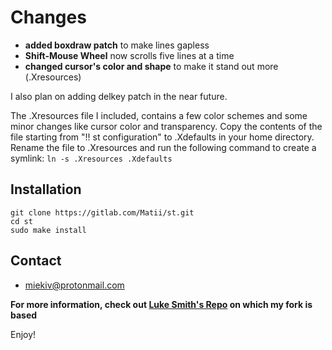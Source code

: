 # Changes

+ **added boxdraw patch** to make lines gapless
+ **Shift-Mouse Wheel** now scrolls five lines at a time
+ **changed cursor's color and shape** to make it stand out more (.Xresources)

I also plan on adding delkey patch in the near future.

The .Xresources file I included, contains a few color schemes and some minor changes like cursor color and transparency. 
Copy the contents of the file starting from "!! st configuration" to .Xdefaults in your home directory.
Rename the file to .Xresources and run the following command to create a symlink: 
```ln -s .Xresources .Xdefaults```

## Installation 

```
git clone https://gitlab.com/Matii/st.git
cd st
sudo make install
```

## Contact
+ miekiv@protonmail.com

**For more information, check out [Luke Smith's Repo](https://github.com/LukeSmithxyz/st) on which my fork is based**

Enjoy!
